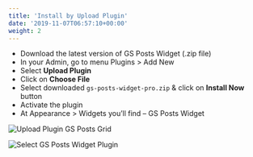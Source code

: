 ```yaml
---
title: 'Install by Upload Plugin'
date: '2019-11-07T06:57:10+00:00'
weight: 2
---
```


- Download the latest version of GS Posts Widget (.zip file)
- In your Admin, go to menu Plugins > Add New
- Select **Upload Plugin**
- Click on **Choose File**
- Select downloaded <code>gs-posts-widget-pro.zip</code> & click on **Install Now** button
- Activate the plugin
- At Appearance > Widgets you’ll find – GS Posts Widget

![Upload Plugin GS Posts Grid](../images/upload-plugin.png)

![Select GS Posts Widget Plugin](../images/select_posts_widget.png)